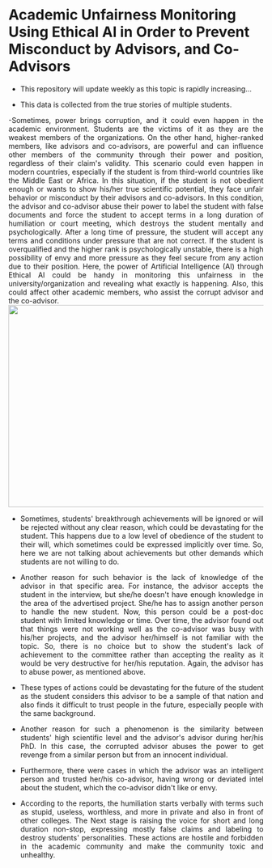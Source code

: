 # Academic Unfairness Monitoring Using Ethical AI in Order to Prevent Misconduct by Advisors, and Co-Advisors

- This repository will update weekly as this topic is rapidly increasing...
  
- This data is collected from the true stories of multiple students.
<div align="justify">
-Sometimes, power brings corruption, and it could even happen in the academic environment. Students are the victims of it as they are the weakest members of the organizations. On the other hand, higher-ranked members, like advisors and co-advisors, are powerful and can influence other members of the community through their power and position, regardless of their claim's validity. This scenario could even happen in modern countries, especially if the student is from third-world countries like the Middle East or Africa. In this situation, if the student is not obedient enough or wants to show his/her true scientific potential, they face unfair behavior or misconduct by their advisors and co-advisors. In this condition, the advisor and co-advisor abuse their power to label the student with false documents and force the student to accept terms in a long duration of humiliation or court meeting, which destroys the student mentally and psychologically. After a long time of pressure, the student will accept any terms and conditions under pressure that are not correct. If the student is overqualified and the higher rank is psychologically unstable, there is a high possibility of envy and more pressure as they feel secure from any action due to their position. Here, the power of Artificial Intelligence (AI) through Ethical AI could be handy in monitoring this unfairness in the university/organization and revealing what exactly is happening. Also, this could affect other academic members, who assist the corrupt advisor and the co-advisor.

</div>

<div style="text-align: center;">
    <img src="https://github.com/user-attachments/assets/3d166f87-9259-4cfc-8753-720e75a441bc" width="800" height="400">
</div>

<div align="justify">

- Sometimes, students' breakthrough achievements will be ignored or will be rejected without any clear reason, which could be devastating for the student. This happens due to a low level of obedience of the student to their will, which sometimes could be expressed implicitly over time. So, here we are not talking about achievements but other demands which students are not willing to do.
    
- Another reason for such behavior is the lack of knowledge of the advisor in that specific area. For instance, the advisor accepts the student in the interview, but she/he doesn't have enough knowledge in the area of the advertised project. She/he has to assign another person to handle the new student. Now, this person could be a post-doc student with limited knowledge or time. Over time, the advisor found out that things were not working well as the co-advisor was busy with his/her projects, and the advisor her/himself is not familiar with the topic. So, there is no choice but to show the student's lack of achievement to the committee rather than accepting the reality as it would be very destructive for her/his reputation. Again, the advisor has to abuse power, as mentioned above.

- These types of actions could be devastating for the future of the student as the student considers this advisor to be a sample of that nation and also finds it difficult to trust people in the future, especially people with the same background.

- Another reason for such a phenomenon is the similarity between students' high scientific level and the advisor's advisor during her/his PhD. In this case, the corrupted advisor abuses the power to get revenge from a similar person but from an innocent individual.

- Furthermore, there were cases in which the advisor was an intelligent person and trusted her/his co-advisor, having wrong or deviated intel about the student, which the co-advisor didn't like or envy.

- According to the reports, the humiliation starts verbally with terms such as stupid, useless, worthless, and more in private and also in front of other colleges. The Next stage is raising the voice for short and long duration non-stop, expressing mostly false claims and labeling to destroy students' personalities. These actions are hostile and forbidden in the academic community and make the community toxic and unhealthy.
</div>




